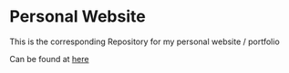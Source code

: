 # Personal Website
This is the corresponding Repository for my personal website / portfolio

Can be found at [here](https://lol3r.net)
